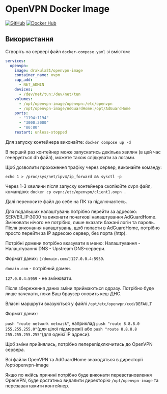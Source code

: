 # OpenVPN Docker Image

[![GitHub](https://img.shields.io/badge/GitHub-Repository-blue)]([]https://github.com/DraKuLa21-a42/docker-openvpn(https://github.com/DraKuLa21-a42/docker-openvpn))
[![Docker Hub](https://img.shields.io/badge/Docker%20Hub-Image-blue)]([https://hub.docker.com/r/drakula21/openvpn-image](https://hub.docker.com/r/drakula21/openvpn-image))

## Використання

Створіть на сервері файл `docker-compose.yaml` зі вмістом:

```yaml
services:
  openvpn:
    image: drakula21/openvpn-image
    container_name: ovpn
    cap_add:
      - NET_ADMIN
    devices:
      - /dev/net/tun:/dev/net/tun
    volumes:
      - /opt/openvpn-image/openvpn:/etc/openvpn
      - /opt/openvpn-image/AdGuardHome:/opt/AdGuardHome
    ports:
      - "1194:1194"
      - "3000:3000"
      - "80:80"
    restart: unless-stopped
```
Для запуску контейнера виконайте:
`docker compose up -d`

В перший раз контейнер може запускатись декілька хвилин (в цей час генерується dh файл), можете також слідкувати за логами.

Щоб дозволити прохоження трафіку через сервер, виконайте команду: 

`echo 1 > /proc/sys/net/ipv4/ip_forward && sysctl -p`

Через 1-3 хвилини після запуску контейнера скопіюйте ovpn файл, командою:
`docker cp ovpn:/etc/openvpn/client1.ovpn .`

Далі переносите файл до себе на ПК та підключаєтесь.

Для подальших налаштувань потрібно перейти за адресою: SERVER_IP:3000 та виконати початкові налаштування AdGuardHome. Змінювати нічого не потрібно, лише вказати бажані логін та пароль. Після виконання налаштувань, щоб попасти в AdGuardHome, потрібно просто перейти за IP адресою сервер, без порта (http).

Потрібні домени потрібно вказувати в меню: Налаштування - Налаштування DNS - Upstream DNS-сервери.

Формат даних:
`[/domain.com/]127.0.0.4:5959`.

`domain.com` - потрібний домен.

`127.0.0.4:5959` - не змінювати.

Після збереження даних зміни приймаються одразу. Потрібно буде лише зачекати, поки Ваш браузер оновить кеш ДНС.

Власні маршрути вказуються у файлі `/opt/etc/openvpn/ccd/DEFAULT`

Формат даних:

`push "route network netmask"`, наприклад `push "route 8.8.8.0 255.255.255.0"`(для цілої підмережі) або `push "route 8.8.8.8 255.255.255.255"`(для однієї IP адреси).

Щоб зміни прийнялись, потрібно пеперепідключитись до OpenVPN сервера.


Всі файли OpenVPN та AdGuardHome знаходяться в директорії /opt/openvpn-image

Якщо по якійсь причині потрібно буде виконати перевстановлення OpenVPN, буде достатньо видалити директорію `/opt/openvpn-image` та перезавантажити контейнер.
